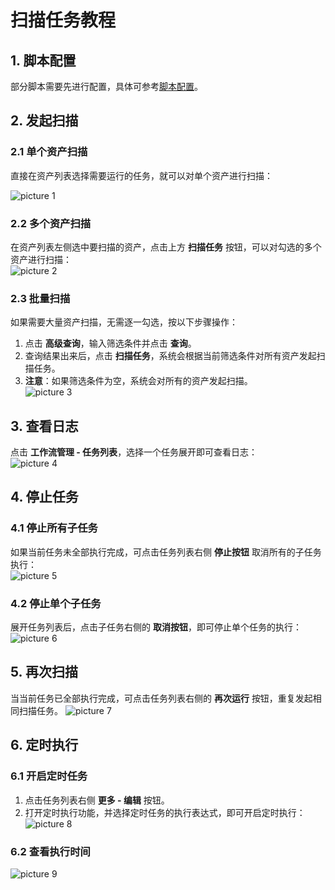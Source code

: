 # 扫描任务教程

## **1. 脚本配置**

部分脚本需要先进行配置，具体可参考[脚本配置](/script/脚本配置)。

## **2. 发起扫描**

### **2.1 单个资产扫描**

直接在资产列表选择需要运行的任务，就可以对单个资产进行扫描：  

![picture 1](https://cdn.jsdelivr.net/gh/testnet0/image@main/f133ab7927c216fc10433ce274db3514aedf37bce2a2ccf6d87720398c1040c6.png)  

### **2.2 多个资产扫描**

在资产列表左侧选中要扫描的资产，点击上方 **扫描任务** 按钮，可以对勾选的多个资产进行扫描：  
![picture 2](https://cdn.jsdelivr.net/gh/testnet0/image@main/86a2aebd2cefd1a30adb704c3f45488c8a4a070211f4103cffb0bdedd342c922.png)  


### **2.3 批量扫描**

如果需要大量资产扫描，无需逐一勾选，按以下步骤操作：
1. 点击 **高级查询**，输入筛选条件并点击 **查询**。  
2. 查询结果出来后，点击 **扫描任务**，系统会根据当前筛选条件对所有资产发起扫描任务。  
3. **注意**：如果筛选条件为空，系统会对所有的资产发起扫描。  
![picture 3](https://cdn.jsdelivr.net/gh/testnet0/image@main/490b0144123a346c4d70ec44c89e68170ae7a67a2c43e9e261a2df5277db0bc1.png)  


## **3. 查看日志**

点击 **工作流管理 - 任务列表**，选择一个任务展开即可查看日志：  
![picture 4](https://cdn.jsdelivr.net/gh/testnet0/image@main/d842886e69121481cf70bd0cde452202f323bc7ea283c147b69ae2f694385ba4.png)  


## **4. 停止任务**

### **4.1 停止所有子任务**

如果当前任务未全部执行完成，可点击任务列表右侧 **停止按钮** 取消所有的子任务执行：  
![picture 5](https://cdn.jsdelivr.net/gh/testnet0/image@main/126c156e9c166d50648658d06f3ac4adff8194eb89b0dfc96541611674f9ebbd.png)  



### **4.2 停止单个子任务**

展开任务列表后，点击子任务右侧的 **取消按钮**，即可停止单个任务的执行：  
![picture 6](https://cdn.jsdelivr.net/gh/testnet0/image@main/e18a79127ba1586bde35daae1d7b5274cc0eceb6069dba5d7a6655f23bcbf2f7.png)  


## **5. 再次扫描**

当当前任务已全部执行完成，可点击任务列表右侧的 **再次运行** 按钮，重复发起相同扫描任务。
![picture 7](https://cdn.jsdelivr.net/gh/testnet0/image@main/27d094991b15932140a80d0899350619b9c02cc7c8a1da1d701085d35d69362c.png)  


## **6. 定时执行**

### **6.1 开启定时任务**

1. 点击任务列表右侧 **更多 - 编辑** 按钮。  
2. 打开定时执行功能，并选择定时任务的执行表达式，即可开启定时执行： 
![picture 8](https://cdn.jsdelivr.net/gh/testnet0/image@main/df9248c98a97820b2b0a893dafef22d9395ac6ad2a6779dec7e5414f3750cb0f.png)  


### **6.2 查看执行时间**
![picture 9](https://cdn.jsdelivr.net/gh/testnet0/image@main/31631a3ab369116a218b66969b78fba9d6c2589054ee7fee3c17f7b0261af59a.png)  
